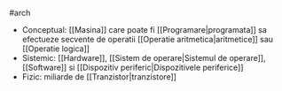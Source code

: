#arch 
- Conceptual: [[Masina]] care poate fi [[Programare|programata]] sa efectueze secvente de operatii [[Operatie aritmetica|aritmetice]] sau [[Operatie logica]]
- Sistemic: [[Hardware]], [[Sistem de operare|Sistemul de operare]], [[Software]] si [[Dispozitiv periferic|Dispozitivele periferice]]
- Fizic: miliarde de [[Tranzistor|tranzistore]]